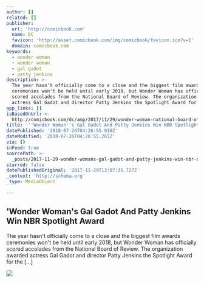 ```yaml
---
author: []
related: []
publisher:
  url: 'http://comicbook.com'
  name: DC
  favicon: 'http://asset.comicbook.com/img/comicbook/favicon.ico?v=1'
  domain: comicbook.com
keywords:
  - wonder woman
  - wonder woman
  - gal gadot
  - patty jenkins
description: >-
  The year hasn't officially come to a close and the biggest film awards
  ceremonies won't be held until early 2018, but Wonder Woman has officially
  scored accolades from the National Board of Review. The organization awarded
  actress Gal Gadot and director Patty Jenkins the Spotlight Award for the [...]
app_links: []
isBasedOnUrl: >-
  http://comicbook.com/dc/amp/2017/11/29/wonder-woman-national-board-of-review-patty-jenkins-gal-gadot/
title: '''Wonder Woman''s Gal Gadot And Patty Jenkins Win NBR Spotlight Award'
datePublished: '2018-07-26T04:26:55.910Z'
dateModified: '2018-07-26T04:26:55.265Z'
via: {}
inFeed: true
sourcePath: >-
  _posts/2017-11-29-wonder-womans-gal-gadot-and-patty-jenkins-win-nbr-spotligh.md
starred: false
datePublishedOriginal: '2017-11-29T13:07:35.727Z'
_context: 'http://schema.org'
_type: MediaObject

---
```

<article style=""><h1>'Wonder Woman's Gal Gadot And Patty Jenkins Win NBR Spotlight Award</h1><p>The year hasn't officially come to a close and the biggest film awards ceremonies won't be held until early 2018, but Wonder Woman has officially scored accolades from the National Board of Review. The organization awarded actress Gal Gadot and director Patty Jenkins the Spotlight Award for the [...]</p><img src="http://media.comicbook.com/2017/07/wonder-woman-190340-1280x0-1005969-640x320.jpg" /></article>